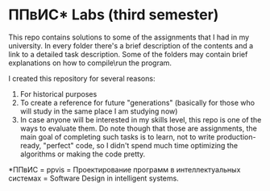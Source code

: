 # ППвИС* Labs (third semester)
This repo contains solutions to some of the assignments that I had in my university. In every folder there's a brief description of the contents and a link to a detailed task description. Some of the folders may contain brief explanations on how to compile\run the program.

I created this repository for several reasons:
1. For historical purposes
2. To create a reference for future "generations" (basically for those who will study in the same place I am studying now)
3. In case anyone will be interested in my skills level, this repo is one of the ways to evaluate them. 
Do note though that those are assignments, the main goal of completing such tasks is to learn, not to write production-ready, "perfect" code, 
so I didn't spend much time optimizing the algorithms or making the code pretty.


*ППвИС = ppvis = Проектирование программ в интеллектуальных системах = Software Design in intelligent systems.
